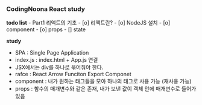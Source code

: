 <h3>CodingNoona React study</h3>
<b>todo list</b>
- Part1 리액트의 기초
- [o] 리액트란?
- [o] NodeJS 설치
- [o] component
- [o] props
- [] state

<b>study</b>

- SPA : Single Page Application
- index.js : index.html + App.js 연결
- JSX에서는 div를 하나로 묶어줘야 한다.
- rafce : React Arrow Funciton Export Componet
- component : 내가 원하는 태그들을 모아 하나의 태그로 사용 가능 (재사용 가능)
- props : 함수의 매개변수와 같은 존재, 내가 보낸 값이 객체 안에 매개변수로 들어가있음
